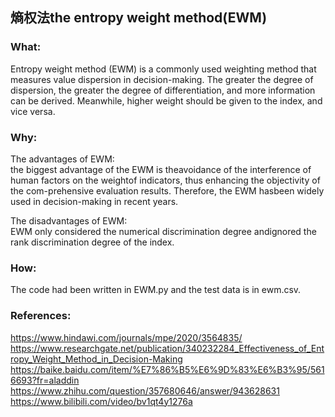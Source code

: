 ## 熵权法the entropy weight method(EWM) 

### What:
Entropy weight method (EWM) is a commonly used weighting method that measures value dispersion in decision-making. The greater the degree of dispersion, the greater the degree of differentiation, and more information can be derived. Meanwhile, higher weight should be given to the index, and vice versa.<br/>

### Why:
The advantages of EWM:<br/>
the biggest advantage of the EWM is theavoidance of the interference of human factors on the weightof indicators, thus enhancing the objectivity of the com-prehensive evaluation results. Therefore, the EWM hasbeen widely used in decision-making in recent years.<br/>

The disadvantages of EWM:<br/>
EWM only considered the numerical discrimination degree andignored the rank discrimination degree of the index. <br/>

### How:
The code had been written in EWM.py and the test data is in ewm.csv.<br/>

### References:<br/>
https://www.hindawi.com/journals/mpe/2020/3564835/<br/>
https://www.researchgate.net/publication/340232284_Effectiveness_of_Entropy_Weight_Method_in_Decision-Making
https://baike.baidu.com/item/%E7%86%B5%E6%9D%83%E6%B3%95/5616693?fr=aladdin
https://www.zhihu.com/question/357680646/answer/943628631</br>
https://www.bilibili.com/video/bv1qt4y1276a<br/>
